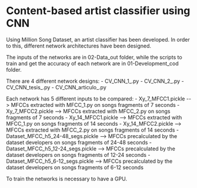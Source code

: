 # Content-based artist classifier using CNN
Using Million Song Dataset, an artist classifier has been developed. In order to this, different network architectures have been designed. 
<p>The inputs of the networks are in 02-Data_out folder, while the scripts to train and get the accuracy of each network are in 01-Development_cod folder.
<p>There are 4 different network designs: 
	- CV_CNN_1_.py
	- CV_CNN_2_.py
	- CV_CNN_tesis_.py
	- CV_CNN_articulo_.py

Each network has 5 different inputs to be compared:
	- Xy_7_MFCC1.pickle                 --> MFCCs extracted with MFCC_1.py on songs fragments of 7 seconds
	- Xy_7_MFCC2.pickle                 --> MFCCs extracted with MFCC_2.py on songs fragments of 7 seconds
	- Xy_14_MFCC1.pickle                --> MFCCs extracted with MFCC_1.py on songs fragments of 14 seconds
	- Xy_14_MFCC2.pickle                --> MFCCs extracted with MFCC_2.py on songs fragments of 14 seconds
	- Dataset_MFCC_h5_24-48_segs.pickle --> MFCCs precalculated by the dataset developers on songs fragments of 24-48 seconds
	- Dataset_MFCC_h5_12-24_segs.pickle --> MFCCs precalculated by the dataset developers on songs fragments of 12-24 seconds
	- Dataset_MFCC_h5_6-12_segs.pickle  --> MFCCs precalculated by the dataset developers on songs fragments of 6-12 seconds

To train the networks is necessary to have a GPU. 
